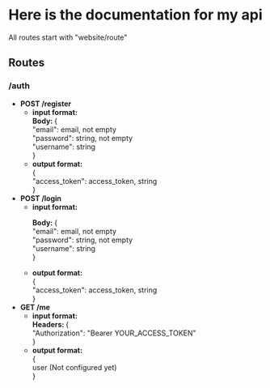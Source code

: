 <h1> Here is the documentation for my api </h1>

All routes start with "website/route"

<h2>Routes</h2>

<h3>/auth</h3>

<ul>
<li>
<b>POST /register</b>
<br>
<ul>
<li>
<b>input format:</b>
</li>
<b>Body: </b>{ <br>
  "email":     email, not empty <br>
  "password":  string, not empty <br>
  "username":  string <br>
}
<li>
<b>output format:</b>
</li>
{ <br>
  "access_token":  access_token, string <br>
}
</ul>
</li>
<li>
<b>POST /login</b>
<br>
<ul>
<li>
<b>input format:</b>
</li>
<p><b>Body: </b>{ <br>
  "email":     email, not empty <br>
  "password":  string, not empty <br>
  "username":  string <br>
}</p>
<li>
<b>output format:</b>
</li>
{ <br>
  "access_token":  access_token, string <br>
}
</ul>
</li>
<li>
<b>GET /me</b>
<br>
<ul>
<li>
<b>input format:</b>
</li>
<b>Headers: </b>{ <br>
  "Authorization":  "Bearer YOUR_ACCESS_TOKEN" <br>
}
<li>
<b>output format:</b>
</li>
{ <br>
  user (Not configured yet) <br>
}
</ul>
</li>
</ul>